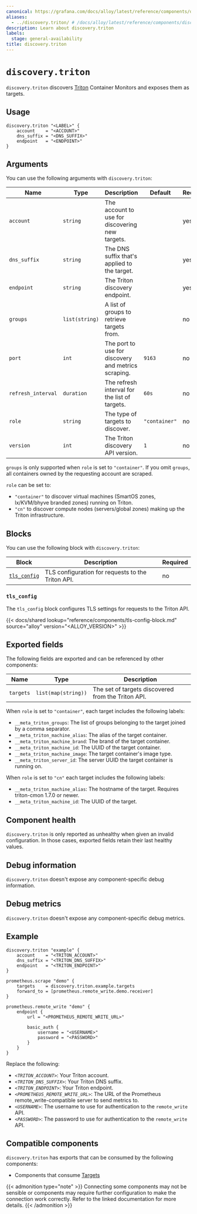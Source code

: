```yaml
---
canonical: https://grafana.com/docs/alloy/latest/reference/components/discovery/discovery.triton/
aliases:
  - ../discovery.triton/ # /docs/alloy/latest/reference/components/discovery.triton/
description: Learn about discovery.triton
labels:
  stage: general-availability
title: discovery.triton
---
```


# `discovery.triton`

`discovery.triton` discovers [Triton][] Container Monitors and exposes them as targets.

[Triton]: https://www.tritondatacenter.com

## Usage

```alloy
discovery.triton "<LABEL>" {
    account    = "<ACCOUNT>"
    dns_suffix = "<DNS_SUFFIX>"
    endpoint   = "<ENDPOINT>"
}
```

## Arguments

You can use the following arguments with `discovery.triton`:

| Name               | Type           | Description                                         | Default       | Required |
| ------------------ | -------------- | --------------------------------------------------- | ------------- | -------- |
| `account`          | `string`       | The account to use for discovering new targets.     |               | yes      |
| `dns_suffix`       | `string`       | The DNS suffix that's applied to the target.        |               | yes      |
| `endpoint`         | `string`       | The Triton discovery endpoint.                      |               | yes      |
| `groups`           | `list(string)` | A list of groups to retrieve targets from.          |               | no       |
| `port`             | `int`          | The port to use for discovery and metrics scraping. | `9163`        | no       |
| `refresh_interval` | `duration`     | The refresh interval for the list of targets.       | `60s`         | no       |
| `role`             | `string`       | The type of targets to discover.                    | `"container"` | no       |
| `version`          | `int`          | The Triton discovery API version.                   | `1`           | no       |

`groups` is only supported when `role` is set to `"container"`.
If you omit `groups`, all containers owned by the requesting account are scraped.

`role` can be set to:

* `"container"` to discover virtual machines (SmartOS zones, lx/KVM/bhyve branded zones) running on Triton.
* `"cn"` to discover compute nodes (servers/global zones) making up the Triton infrastructure.

## Blocks

You can use the following block with `discovery.triton`:

| Block                      | Description                                       | Required |
| -------------------------- | ------------------------------------------------- | -------- |
| [`tls_config`][tls_config] | TLS configuration for requests to the Triton API. | no       |

[tls_config]: #tls_config

### `tls_config`

The `tls_config` block configures TLS settings for requests to the Triton API.

{{< docs/shared lookup="reference/components/tls-config-block.md" source="alloy" version="<ALLOY_VERSION>" >}}

## Exported fields

The following fields are exported and can be referenced by other components:

| Name      | Type                | Description                                        |
| --------- | ------------------- | -------------------------------------------------- |
| `targets` | `list(map(string))` | The set of targets discovered from the Triton API. |

When `role` is set to `"container"`, each target includes the following labels:

* `__meta_triton_groups`: The list of groups belonging to the target joined by a comma separator.
* `__meta_triton_machine_alias`: The alias of the target container.
* `__meta_triton_machine_brand`: The brand of the target container.
* `__meta_triton_machine_id`: The UUID of the target container.
* `__meta_triton_machine_image`: The target container's image type.
* `__meta_triton_server_id`: The server UUID the target container is running on.

When `role` is set to `"cn"` each target includes the following labels:

* `__meta_triton_machine_alias`: The hostname of the target. Requires triton-cmon 1.7.0 or newer.
* `__meta_triton_machine_id`: The UUID of the target.

## Component health

`discovery.triton` is only reported as unhealthy when given an invalid configuration.
In those cases, exported fields retain their last healthy values.

## Debug information

`discovery.triton` doesn't expose any component-specific debug information.

## Debug metrics

`discovery.triton` doesn't expose any component-specific debug metrics.

## Example

```alloy
discovery.triton "example" {
    account    = "<TRITON_ACCOUNT>"
    dns_suffix = "<TRITON_DNS_SUFFIX>"
    endpoint   = "<TRITON_ENDPOINT>"
}

prometheus.scrape "demo" {
    targets    = discovery.triton.example.targets
    forward_to = [prometheus.remote_write.demo.receiver]
}

prometheus.remote_write "demo" {
    endpoint {
        url = "<PROMETHEUS_REMOTE_WRITE_URL>"

        basic_auth {
            username = "<USERNAME>"
            password = "<PASSWORD>"
        }
    }
}
```

Replace the following:

* _`<TRITON_ACCOUNT>`_: Your Triton account.
* _`<TRITON_DNS_SUFFIX>`_: Your Triton DNS suffix.
* _`<TRITON_ENDPOINT>`_: Your Triton endpoint.
* _`<PROMETHEUS_REMOTE_WRITE_URL>`_: The URL of the Prometheus remote_write-compatible server to send metrics to.
* _`<USERNAME>`_: The username to use for authentication to the `remote_write` API.
* _`<PASSWORD>`_: The password to use for authentication to the `remote_write` API.

<!-- START GENERATED COMPATIBLE COMPONENTS -->

## Compatible components

`discovery.triton` has exports that can be consumed by the following components:

- Components that consume [Targets](../../../compatibility/#targets-consumers)

{{< admonition type="note" >}}
Connecting some components may not be sensible or components may require further configuration to make the connection work correctly.
Refer to the linked documentation for more details.
{{< /admonition >}}

<!-- END GENERATED COMPATIBLE COMPONENTS -->
